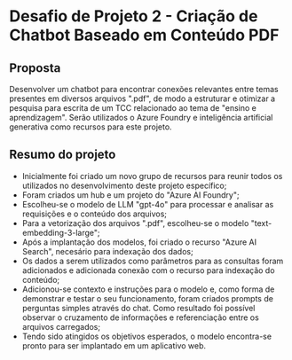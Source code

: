 # Desafio de Projeto 2 - Criação de Chatbot Baseado em Conteúdo PDF

## Proposta

Desenvolver um chatbot para encontrar conexões relevantes entre temas presentes em diversos arquivos ".pdf", de modo a estruturar e otimizar a pesquisa para escrita de um TCC relacionado ao tema de "ensino e aprendizagem". Serão utilizados o Azure Foundry e inteligência artificial generativa como recursos para este projeto.

## Resumo do projeto

- Inicialmente foi criado um novo grupo de recursos para reunir todos os utilizados no desenvolvimento deste projeto específico;
- Foram criados um hub e um projeto do "Azure AI Foundry";
- Escolheu-se o modelo de LLM "gpt-4o" para processar e analisar as requisições e o conteúdo dos arquivos;
- Para a vetorização dos arquivos ".pdf", escolheu-se o modelo "text-embedding-3-large";
- Após a implantação dos modelos, foi criado o recurso "Azure AI Search", necesário para indexação dos dados;
- Os dados a serem utilizados como parâmetros para as consultas foram adicionados e adicionada conexão com o recurso para indexação do conteúdo;
- Adicionou-se contexto e instruções para o modelo e, como forma de demonstrar e testar o seu funcionamento, foram criados prompts de perguntas simples através do chat. Como resultado foi possível observar o cruzamento de informações e referenciação entre os arquivos carregados;
- Tendo sido atingidos os objetivos esperados, o modelo encontra-se pronto para ser implantado em um aplicativo web.
